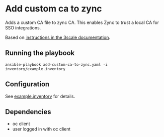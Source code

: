 # Add custom ca to zync

Adds a custom CA file to zync CA. This enables Zync to trust a local CA for SSO integrations.

Based on [instructions in the 3scale documentation](https://access.redhat.com/documentation/en-us/red_hat_3scale_api_management/2.10/html/administering_the_api_gateway/openid-connect#configuring-zync_integration-threescale-sso).

## Running the playbook

    ansible-playbook add-custom-ca-to-zync.yaml -i inventory/example.inventory

## Configuration

See [example.inventory](inventory/example.inventory) for details.

## Dependencies

- oc client
- user logged in with oc client
